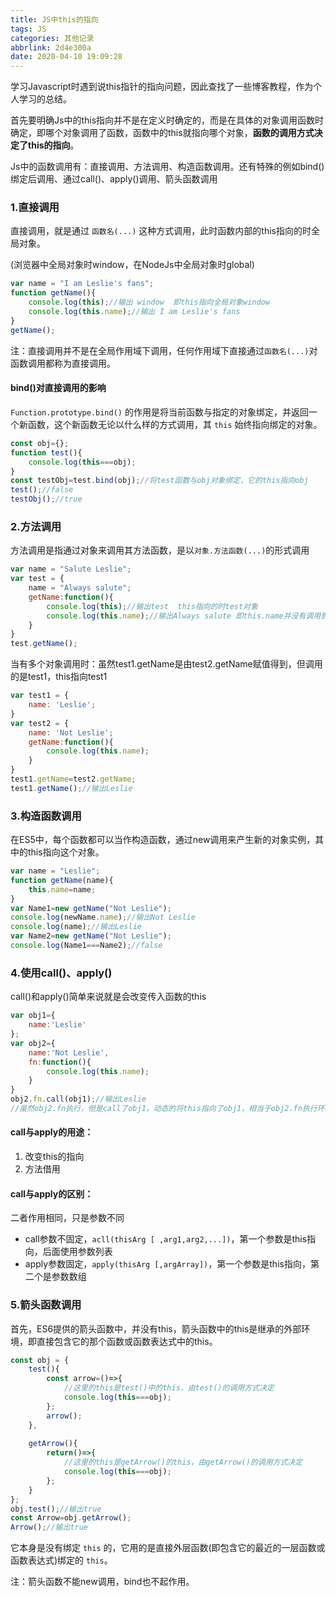 ```yaml
---
title: JS中this的指向
tags: JS
categories: 其他记录
abbrlink: 2d4e300a
date: 2020-04-10 19:09:28
---
```


学习Javascript时遇到说this指针的指向问题，因此查找了一些博客教程，作为个人学习的总结。

首先要明确Js中的this指向并不是在定义时确定的，而是在具体的对象调用函数时确定，即哪个对象调用了函数，函数中的this就指向哪个对象，**函数的调用方式决定了this的指向**。

Js中的函数调用有：直接调用、方法调用、构造函数调用。还有特殊的例如bind()绑定后调用、通过call()、apply()调用、箭头函数调用

<!--more-->

### 1.直接调用

直接调用，就是通过 `函数名(...)` 这种方式调用，此时函数内部的this指向的时全局对象。

(浏览器中全局对象时window，在NodeJs中全局对象时global)

```javascript
var name = "I am Leslie's fans";
function getName(){
	console.log(this);//输出 window  即this指向全局对象window
	console.log(this.name);//输出 I am Leslie's fans
}
getName();
```

注：直接调用并不是在全局作用域下调用，任何作用域下直接通过`函数名(...)`对函数调用都称为直接调用。

#### bind()对直接调用的影响

`Function.prototype.bind()` 的作用是将当前函数与指定的对象绑定，并返回一个新函数，这个新函数无论以什么样的方式调用，其 `this` 始终指向绑定的对象。

```javascript
const obj={};
function test(){
    console.log(this===obj);
}
const testObj=test.bind(obj);//将test函数与obj对象绑定，它的this指向obj
test();//false
testObj();//true
```



### 2.方法调用

方法调用是指通过对象来调用其方法函数，是以`对象.方法函数(...)`的形式调用

```javascript
var name = "Salute Leslie";
var test = {
	name = "Always salute";
	getName:function(){
		console.log(this);//输出test  this指向的时test对象
		console.log(this.name);//输出Always salute 即this.name并没有调用到window的name属性
	}
}
test.getName();
```

当有多个对象调用时：虽然test1.getName是由test2.getName赋值得到，但调用的是test1，this指向test1

```javascript
var test1 = {
	name: 'Leslie';
}
var test2 = {
	name: 'Not Leslie';
	getName:function(){
		console.log(this.name);
	}
}
test1.getName=test2.getName;
test1.getName();//输出Leslie
```



### 3.构造函数调用

在ES5中，每个函数都可以当作构造函数，通过new调用来产生新的对象实例，其中的this指向这个对象。

```javascript
var name = "Leslie";
function getName(name){
    this.name=name;
}
var Name1=new getName("Not Leslie");
console.log(newName.name);//输出Not Leslie
console.log(name);//输出Leslie
var Name2=new getName("Not Leslie");
console.log(Name1===Name2);//false
```



### 4.使用call()、apply()

call()和apply()简单来说就是会改变传入函数的this

```javascript
var obj1={
    name:'Leslie'
};
var obj2={
    name:'Not Leslie',
    fn:function(){
        console.log(this.name);
    }
}
obj2.fn.call(obj1);//输出Leslie
//虽然obj2.fn执行，但是call了obj1，动态的将this指向了obj1，相当于obj2.fn执行环境是obj1
```

#### call与apply的用途：

1. 改变this的指向
2. 方法借用

#### call与apply的区别：

二者作用相同，只是参数不同

- call参数不固定，`acll(thisArg [ ,arg1,arg2,...])`，第一个参数是this指向，后面使用参数列表
- apply参数固定，`apply(thisArg [,argArray])`，第一个参数是this指向，第二个是参数数组



### 5.箭头函数调用

首先，ES6提供的箭头函数中，并没有this，箭头函数中的this是继承的外部环境，即直接包含它的那个函数或函数表达式中的this。

```javascript
const obj = {
    test(){
        const arrow=()=>{
            //这里的this是test()中的this，由test()的调用方式决定
            console.log(this===obj);
        };
        arrow();
    },
    
    getArrow(){
        return()=>{
            //这里的this是getArrow()的this，由getArrow()的调用方式决定
            console.log(this===obj);
        };
    }
};
obj.test();//输出true
const Arrow=obj.getArrow();
Arrow();//输出true
```

它本身是没有绑定 `this` 的，它用的是直接外层函数(即包含它的最近的一层函数或函数表达式)绑定的 `this`。

注：箭头函数不能new调用，bind也不起作用。